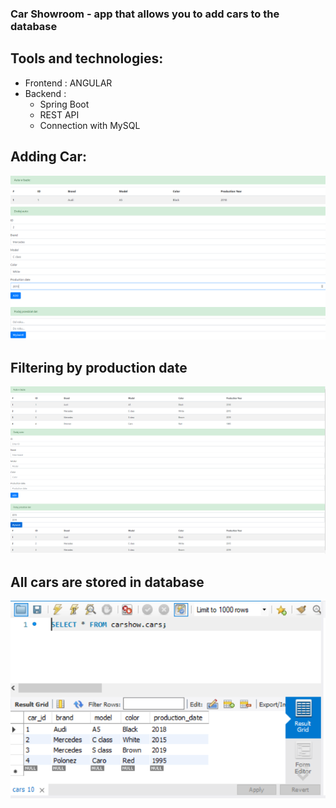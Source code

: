 ### Car Showroom - app that allows you to add cars to the database

## Tools and technologies:

* Frontend : ANGULAR 
* Backend : 
  * Spring Boot
  * REST API
  * Connection with MySQL
  
## Adding Car:
  ![addCarOnPage](addCar.PNG)
  
  
## Filtering by production date
   ![page](page.PNG)
    
## All cars are stored in database
   ![db](db.PNG)
